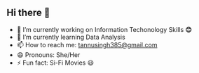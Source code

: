 ## Hi there 👋
- 🔭 I’m currently working on Information Techonology Skills **:blush:**
- 🌱 I’m currently learning Data Analysis
- 📫 How to reach me: tannusingh385@gmail.com
- 😄 Pronouns: She/Her
- ⚡ Fun fact: Si-Fi Movies :smiley:
